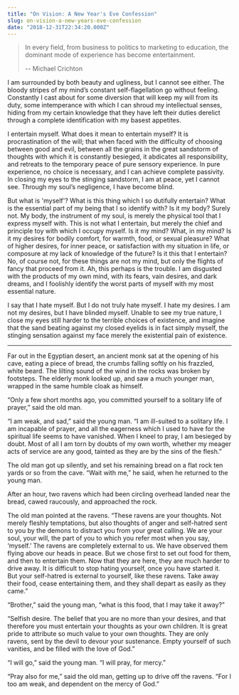 ```yaml
---
title: "On Vision: A New Year's Eve Confession"
slug: on-vision-a-new-years-eve-confession
date: "2018-12-31T22:34:20.000Z"
---
```


> In every field, from business to politics to marketing to education, the dominant mode of experience has become entertainment.
>
> \-- Michael Crichton

I am surrounded by both beauty and ugliness, but I cannot see either. The bloody stripes of my mind’s constant self-flagellation go without feeling. Constantly I cast about for some diversion that will keep my will from its duty, some intemperance with which I can shroud my intellectual senses, hiding from my certain knowledge that they have left their duties derelict through a complete identification with my basest appetites.

I entertain myself. What does it mean to entertain myself? It is procrastination of the will; that when faced with the difficulty of choosing between good and evil, between all the grains in the great sandstorm of thoughts with which it is constantly besieged, it abdicates all responsibility, and retreats to the temporary peace of pure sensory experience. In pure experience, no choice is necessary, and I can achieve complete passivity. In closing my eyes to the stinging sandstorm, I am at peace, yet I cannot see. Through my soul’s negligence, I have become blind.

But what is 'myself'? What is this thing which I so dutifully entertain? What is the essential part of my being that I so identify with? Is it my body? Surely not. My body, the instrument of my soul, is merely the physical tool that I express myself with. This is not what I entertain, but merely the chief and principle toy with which I occupy myself. Is it my mind? What, in my mind? Is it my desires for bodily comfort, for warmth, food, or sexual pleasure? What of higher desires, for inner peace, or satisfaction with my situation in life, or composure at my lack of knowledge of the future? Is it this that I entertain? No, of course not, for these things are not my mind, but only the flights of fancy that proceed from it. Ah, this perhaps is the trouble. I am disgusted with the products of my own mind, with its fears, vain desires, and dark dreams, and I foolishly identify the worst parts of myself with my most essential nature.

I say that I hate myself. But I do not truly hate myself. I hate my desires. I am not my desires, but I have blinded myself. Unable to see my true nature, I close my eyes still harder to the terrible choices of existence, and imagine that the sand beating against my closed eyelids is in fact simply myself, the stinging sensation against my face merely the existential pain of existence.

---

Far out in the Egyptian desert, an ancient monk sat at the opening of his cave, eating a piece of bread, the crumbs falling softly on his frazzled, white beard. The lilting sound of the wind in the rocks was broken by footsteps. The elderly monk looked up, and saw a much younger man, wrapped in the same humble cloak as himself.

“Only a few short months ago, you committed yourself to a solitary life of prayer,” said the old man.

“I am weak, and sad,” said the young man. “I am ill-suited to a solitary life. I am incapable of prayer, and all the eagerness which I used to have for the spiritual life seems to have vanished. When I kneel to pray, I am besieged by doubt. Most of all I am torn by doubts of my own worth, whether my meager acts of service are any good, tainted as they are by the sins of the flesh.”

The old man got up silently, and set his remaining bread on a flat rock ten yards or so from the cave. “Wait with me,” he said, when he returned to the young man.

After an hour, two ravens which had been circling overhead landed near the bread, cawed raucously, and approached the rock.

The old man pointed at the ravens. “These ravens are your thoughts. Not merely fleshly temptations, but also thoughts of anger and self-hatred sent to you by the demons to distract you from your great calling. We are your soul, your will, the part of you to which you refer most when you say, ‘myself.’ The ravens are completely external to us. We have observed them flying above our heads in peace. But we chose first to set out food for them, and then to entertain them. Now that they are here, they are much harder to drive away. It is difficult to stop hating yourself, once you have started it. But your self-hatred is external to yourself, like these ravens. Take away their food, cease entertaining them, and they shall depart as easily as they came.”

“Brother,” said the young man, “what is this food, that I may take it away?”

“Selfish desire. The belief that you are no more than your desires, and that therefore you must entertain your thoughts as your own children. It is great pride to attribute so much value to your own thoughts. They are only ravens, sent by the devil to devour your sustenance. Empty yourself of such vanities, and be filled with the love of God.”

“I will go,” said the young man. “I will pray, for mercy.”

“Pray also for me,” said the old man, getting up to drive off the ravens. “For I too am weak, and dependent on the mercy of God.”
